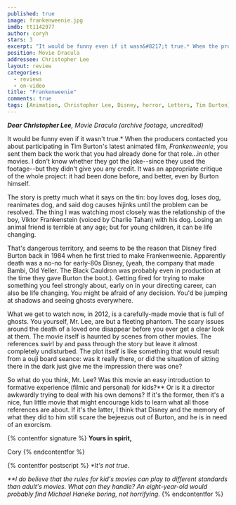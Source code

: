 ```yaml
---
published: true
image: frankenweenie.jpg
imdb: tt1142977
author: coryh
stars: 3
excerpt: "It would be funny even if it wasn&#8217;t true.* When the producers contacted you about participating in Tim Burton&#8217;s latest animated film, <em>Frankenweenie</em>, you sent them back the work that you had already done for that role&#8230;in other movies. I don&#8217;t know whether they got the joke&mdash;since they used the footage&mdash;but they didn&#8217;t give you any credit. It was an appropriate critique of the whole project: it had been done before, and better, even by Burton himself."
position: Movie Dracula
addressee: Christopher Lee
layout: review
categories: 
  - reviews
  - on-video
title: "Frankenweenie"
comments: true
tags: [Animation, Christopher Lee, Disney, horror, Letters, Tim Burton]
---
```

_**Dear Christopher Lee**, Movie Dracula (archive footage, uncredited)_

It would be funny even if it wasn't true.* When the producers contacted you about participating in Tim Burton's latest animated film, _Frankenweenie_, you sent them back the work that you had already done for that role…in other movies. I don't know whether they got the joke--since they used the footage--but they didn't give you any credit. It was an appropriate critique of the whole project: it had been done before, and better, even by Burton himself.

The story is pretty much what it says on the tin: boy loves dog, loses dog, reanimates dog, and said dog causes hijinks until the problem can be resolved. The thing I was watching most closely was the relationship of the boy, Viktor Frankenstein (voiced by Charlie Tahan) with his dog. Losing an animal friend is terrible at any age; but for young children, it can be life changing.

That's dangerous territory, and seems to be the reason that Disney fired Burton back in 1984 when he first tried to make Frankenweenie. Apparently death was a no-no for early-80s Disney, (yeah, the company that made Bambi, Old Yeller. The Black Cauldron was probably even in production at the time they gave Burton the boot.). Getting fired for trying to make something you feel strongly about, early on in your directing career, can also be life changing. You might be afraid of any decision. You'd be jumping at shadows and seeing ghosts everywhere.

What we get to watch now, in 2012, is a carefully-made movie that is full of ghosts. You yourself, Mr. Lee, are but a fleeting phantom. The scary issues around the death of a loved one disappear before you ever get a clear look at them. The movie itself is haunted by scenes from other movies. The references swirl by and pass through the story but leave it almost completely undisturbed. The plot itself is like something that would result from a ouji board seance: was it really there, or did the situation of sitting there in the dark just give me the impression there was one? 

So what do you think, Mr. Lee? Was this movie an easy introduction to formative experience (filmic and personal) for kids?** Or is it a director awkwardly trying to deal with his own demons? If it's the former, then it's a nice, fun little movie that might encourage kids to learn what all those references are about. If it's the latter, I think that Disney and the memory of what they did to him still scare the bejeezus out of Burton, and he is in need of an exorcism. 

{% contentfor signature %}
**Yours in spirit,**

Cory
{% endcontentfor %}

{% contentfor postscript %}
_*It's not true._

_**I do believe that the rules for kid's movies can play to different standards than adult's movies. What can they handle? An eight-year-old would probably find Michael Haneke boring, not horrifying._
{% endcontentfor %}
